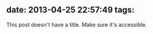 date: 2013-04-25 22:57:49
tags:
---

This post doesn't have a title. Make sure it's accessible.
<!--more-->